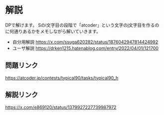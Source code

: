 # 解説
DPで解けます。
Sのi文字目の段階で「atcoder」という文字のj文字目を作るのに何通りあるかをメモしながら解いていきます。

- 自分用解説
https://x.com/ssuga620282/status/1876042947814424992
- ユーザ解説
https://drken1215.hatenablog.com/entry/2022/04/01/121700

## 問題リンク
https://atcoder.jp/contests/typical90/tasks/typical90_h

## 解説リンク
https://x.com/e869120/status/1379927227739987972
